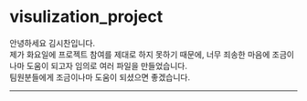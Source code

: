 # visulization_project


안녕하세요 김시찬입니다. <br>
제가 화요일에 프로젝트 참여를 제대로 하지 못하기 때문에, 너무 죄송한 마음에 조금이나마 도움이 되고자 임의로 여러 파일을 만들었습니다.<br>
팀원분들에게 조금이나마 도움이 되셨으면 좋겠습니다.

<hr>
